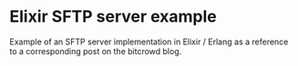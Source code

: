 # Elixir SFTP server example

Example of an SFTP server implementation in Elixir / Erlang as a reference to a corresponding post on the bitcrowd blog.
